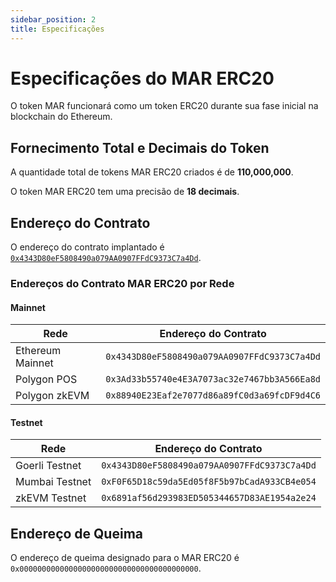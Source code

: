 ```yaml
---
sidebar_position: 2
title: Especificações
---
```


# Especificações do MAR ERC20

O token MAR funcionará como um token ERC20 durante sua fase inicial na blockchain do Ethereum.

## Fornecimento Total e Decimais do Token

A quantidade total de tokens MAR ERC20 criados é de **110,000,000**.

O token MAR ERC20 tem uma precisão de **18 decimais**.

## Endereço do Contrato

O endereço do contrato implantado é 
[`0x4343D80eF5808490a079AA0907FFdC9373C7a4Dd`](https://etherscan.io/address/0x4343D80eF5808490a079AA0907FFdC9373C7a4Dd).

### Endereços do Contrato MAR ERC20 por Rede

#### Mainnet

| Rede            | Endereço do Contrato |
|-----------------|----------------------|
| Ethereum Mainnet | `0x4343D80eF5808490a079AA0907FFdC9373C7a4Dd` |
| Polygon POS     | `0x3Ad33b55740e4E3A7073ac32e7467bb3A566Ea8d` |
| Polygon zkEVM   | `0x88940E23Eaf2e7077d86a89fC0d3a69fcDF9d4C6` |

#### Testnet

| Rede            | Endereço do Contrato |
|-----------------|----------------------|
| Goerli Testnet  | `0x4343D80eF5808490a079AA0907FFdC9373C7a4Dd` |
| Mumbai Testnet  | `0xF0F65D18c59da5Ed05f8F5b97bCadA933CB4e054` |
| zkEVM Testnet   | `0x6891af56d293983ED505344657D83AE1954a2e24` |

## Endereço de Queima

O endereço de queima designado para o MAR ERC20 é `0x0000000000000000000000000000000000000000`.
